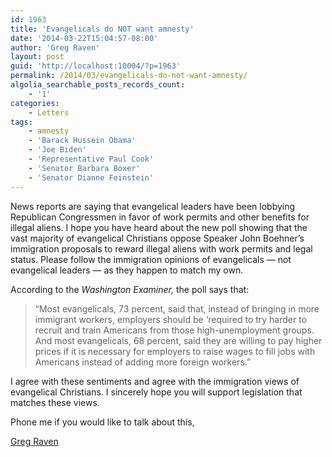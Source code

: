 ```yaml
---
id: 1963
title: 'Evangelicals do NOT want amnesty'
date: '2014-03-22T15:04:57-08:00'
author: 'Greg Raven'
layout: post
guid: 'http://localhost:10004/?p=1963'
permalink: /2014/03/evangelicals-do-not-want-amnesty/
algolia_searchable_posts_records_count:
    - '1'
categories:
    - Letters
tags:
    - amnesty
    - 'Barack Hussein Obama'
    - 'Joe Biden'
    - 'Representative Paul Cook'
    - 'Senator Barbara Boxer'
    - 'Senator Dianne Feinstein'
---
```


News reports are saying that evangelical leaders have been lobbying Republican Congressmen in favor of work permits and other benefits for illegal aliens. I hope you have heard about the new poll showing that the vast majority of evangelical Christians oppose Speaker John Boehner’s immigration proposals to reward illegal aliens with work permits and legal status. Please follow the immigration opinions of evangelicals — not evangelical leaders — as they happen to match my own.

According to the *Washington Examiner,* the poll says that:

> “Most evangelicals, 73 percent, said that, instead of bringing in more immigrant workers, employers should be ‘required to try harder to recruit and train Americans from those high-unemployment groups. And most evangelicals, 68 percent, said they are willing to pay higher prices if it is necessary for employers to raise wages to fill jobs with Americans instead of adding more foreign workers.”

I agree with these sentiments and agree with the immigration views of evangelical Christians. I sincerely hope you will support legislation that matches these views.

Phone me if you would like to talk about this,

[Greg Raven](https://www.gregraven.org/)